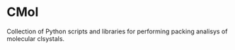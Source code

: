 # CMol


Collection of Python scripts and libraries for performing packing analisys of molecular clsystals.

